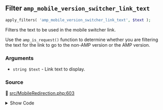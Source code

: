 ## Filter `amp_mobile_version_switcher_link_text`

```php
apply_filters( 'amp_mobile_version_switcher_link_text', $text );
```

Filters the text to be used in the mobile switcher link.

Use the `amp_is_request()` function to determine whether you are filtering the text for the link to go to the non-AMP version or the AMP version.

### Arguments

* `string $text` - Link text to display.

### Source

:link: [src/MobileRedirection.php:603](/src/MobileRedirection.php#L603)

<details>
<summary>Show Code</summary>

```php
$text = apply_filters( 'amp_mobile_version_switcher_link_text', $text );
```

</details>

